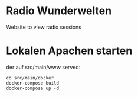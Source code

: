 # Radio Wunderwelten
Website to view radio sessions

# Lokalen Apachen starten
der auf src/main/www served:
```
cd src/main/docker
docker-compose build
docker-compose up -d
```
